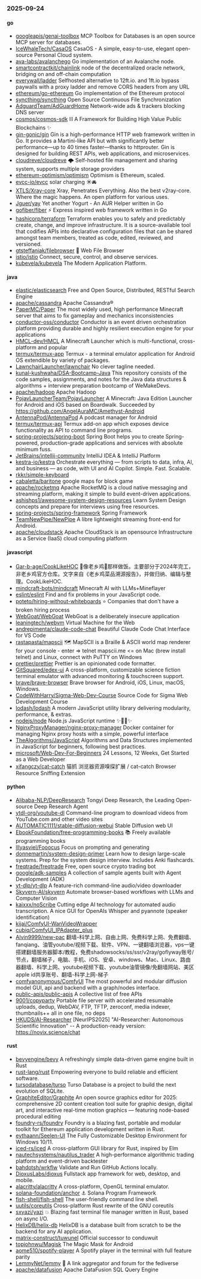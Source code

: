### 2025-09-24

#### go
* [googleapis/genai-toolbox](https://github.com/googleapis/genai-toolbox) MCP Toolbox for Databases is an open source MCP server for databases.
* [IceWhaleTech/CasaOS](https://github.com/IceWhaleTech/CasaOS) CasaOS - A simple, easy-to-use, elegant open-source Personal Cloud system.
* [ava-labs/avalanchego](https://github.com/ava-labs/avalanchego) Go implementation of an Avalanche node.
* [smartcontractkit/chainlink](https://github.com/smartcontractkit/chainlink) node of the decentralized oracle network, bridging on and off-chain computation
* [everywall/ladder](https://github.com/everywall/ladder) Selfhosted alternative to 12ft.io. and 1ft.io bypass paywalls with a proxy ladder and remove CORS headers from any URL
* [ethereum/go-ethereum](https://github.com/ethereum/go-ethereum) Go implementation of the Ethereum protocol
* [syncthing/syncthing](https://github.com/syncthing/syncthing) Open Source Continuous File Synchronization
* [AdguardTeam/AdGuardHome](https://github.com/AdguardTeam/AdGuardHome) Network-wide ads & trackers blocking DNS server
* [cosmos/cosmos-sdk](https://github.com/cosmos/cosmos-sdk) ⛓️ A Framework for Building High Value Public Blockchains ✨
* [gin-gonic/gin](https://github.com/gin-gonic/gin) Gin is a high-performance HTTP web framework written in Go. It provides a Martini-like API but with significantly better performance—up to 40 times faster—thanks to httprouter. Gin is designed for building REST APIs, web applications, and microservices.
* [cloudreve/cloudreve](https://github.com/cloudreve/cloudreve) 🌩 Self-hosted file management and sharing system, supports multiple storage providers
* [ethereum-optimism/optimism](https://github.com/ethereum-optimism/optimism) Optimism is Ethereum, scaled.
* [evcc-io/evcc](https://github.com/evcc-io/evcc) solar charging ☀️🚘
* [XTLS/Xray-core](https://github.com/XTLS/Xray-core) Xray, Penetrates Everything. Also the best v2ray-core. Where the magic happens. An open platform for various uses.
* [Jguer/yay](https://github.com/Jguer/yay) Yet another Yogurt - An AUR Helper written in Go
* [gofiber/fiber](https://github.com/gofiber/fiber) ⚡️ Express inspired web framework written in Go
* [hashicorp/terraform](https://github.com/hashicorp/terraform) Terraform enables you to safely and predictably create, change, and improve infrastructure. It is a source-available tool that codifies APIs into declarative configuration files that can be shared amongst team members, treated as code, edited, reviewed, and versioned.
* [gtsteffaniak/filebrowser](https://github.com/gtsteffaniak/filebrowser) 📂 Web File Browser
* [istio/istio](https://github.com/istio/istio) Connect, secure, control, and observe services.
* [kubevela/kubevela](https://github.com/kubevela/kubevela) The Modern Application Platform.

#### java
* [elastic/elasticsearch](https://github.com/elastic/elasticsearch) Free and Open Source, Distributed, RESTful Search Engine
* [apache/cassandra](https://github.com/apache/cassandra) Apache Cassandra®
* [PaperMC/Paper](https://github.com/PaperMC/Paper) The most widely used, high performance Minecraft server that aims to fix gameplay and mechanics inconsistencies
* [conductor-oss/conductor](https://github.com/conductor-oss/conductor) Conductor is an event driven orchestration platform providing durable and highly resilient execution engine for your applications
* [HMCL-dev/HMCL](https://github.com/HMCL-dev/HMCL) A Minecraft Launcher which is multi-functional, cross-platform and popular
* [termux/termux-app](https://github.com/termux/termux-app) Termux - a terminal emulator application for Android OS extendible by variety of packages.
* [LawnchairLauncher/lawnchair](https://github.com/LawnchairLauncher/lawnchair) No clever tagline needed.
* [kunal-kushwaha/DSA-Bootcamp-Java](https://github.com/kunal-kushwaha/DSA-Bootcamp-Java) This repository consists of the code samples, assignments, and notes for the Java data structures & algorithms + interview preparation bootcamp of WeMakeDevs.
* [apache/hadoop](https://github.com/apache/hadoop) Apache Hadoop
* [PojavLauncherTeam/PojavLauncher](https://github.com/PojavLauncherTeam/PojavLauncher) A Minecraft: Java Edition Launcher for Android and iOS based on Boardwalk. Succeeded by https://github.com/AngelAuraMC/Amethyst-Android
* [AntennaPod/AntennaPod](https://github.com/AntennaPod/AntennaPod) A podcast manager for Android
* [termux/termux-api](https://github.com/termux/termux-api) Termux add-on app which exposes device functionality as API to command line programs.
* [spring-projects/spring-boot](https://github.com/spring-projects/spring-boot) Spring Boot helps you to create Spring-powered, production-grade applications and services with absolute minimum fuss.
* [JetBrains/intellij-community](https://github.com/JetBrains/intellij-community) IntelliJ IDEA & IntelliJ Platform
* [kestra-io/kestra](https://github.com/kestra-io/kestra) Orchestrate everything — from scripts to data, infra, AI, and business — as code, with UI and AI Copilot. Simple. Fast. Scalable.
* [rkkr/simple-keyboard](https://github.com/rkkr/simple-keyboard)
* [cabaletta/baritone](https://github.com/cabaletta/baritone) google maps for block game
* [apache/rocketmq](https://github.com/apache/rocketmq) Apache RocketMQ is a cloud native messaging and streaming platform, making it simple to build event-driven applications.
* [ashishps1/awesome-system-design-resources](https://github.com/ashishps1/awesome-system-design-resources) Learn System Design concepts and prepare for interviews using free resources.
* [spring-projects/spring-framework](https://github.com/spring-projects/spring-framework) Spring Framework
* [TeamNewPipe/NewPipe](https://github.com/TeamNewPipe/NewPipe) A libre lightweight streaming front-end for Android.
* [apache/cloudstack](https://github.com/apache/cloudstack) Apache CloudStack is an opensource Infrastructure as a Service (IaaS) cloud computing platform

#### javascript
* [Gar-b-age/CookLikeHOC](https://github.com/Gar-b-age/CookLikeHOC) 🥢像老乡鸡🐔那样做饭。主要部分于2024年完工，非老乡鸡官方仓库。文字来自《老乡鸡菜品溯源报告》，并做归纳、编辑与整理。CookLikeHOC.
* [mindcraft-bots/mindcraft](https://github.com/mindcraft-bots/mindcraft) Minecraft AI with LLMs+Mineflayer
* [eslint/eslint](https://github.com/eslint/eslint) Find and fix problems in your JavaScript code.
* [poteto/hiring-without-whiteboards](https://github.com/poteto/hiring-without-whiteboards) ⭐️ Companies that don't have a broken hiring process
* [WebGoat/WebGoat](https://github.com/WebGoat/WebGoat) WebGoat is a deliberately insecure application
* [leaningtech/webvm](https://github.com/leaningtech/webvm) Virtual Machine for the Web
* [andrepimenta/claude-code-chat](https://github.com/andrepimenta/claude-code-chat) Beautiful Claude Code Chat Interface for VS Code
* [rastapasta/mapscii](https://github.com/rastapasta/mapscii) 🗺 MapSCII is a Braille & ASCII world map renderer for your console - enter => telnet mapscii.me <= on Mac (brew install telnet) and Linux, connect with PuTTY on Windows
* [prettier/prettier](https://github.com/prettier/prettier) Prettier is an opinionated code formatter.
* [GitSquared/edex-ui](https://github.com/GitSquared/edex-ui) A cross-platform, customizable science fiction terminal emulator with advanced monitoring & touchscreen support.
* [brave/brave-browser](https://github.com/brave/brave-browser) Brave browser for Android, iOS, Linux, macOS, Windows.
* [CodeWithHarry/Sigma-Web-Dev-Course](https://github.com/CodeWithHarry/Sigma-Web-Dev-Course) Source Code for Sigma Web Development Course
* [lodash/lodash](https://github.com/lodash/lodash) A modern JavaScript utility library delivering modularity, performance, & extras.
* [nodejs/node](https://github.com/nodejs/node) Node.js JavaScript runtime ✨🐢🚀✨
* [NginxProxyManager/nginx-proxy-manager](https://github.com/NginxProxyManager/nginx-proxy-manager) Docker container for managing Nginx proxy hosts with a simple, powerful interface
* [TheAlgorithms/JavaScript](https://github.com/TheAlgorithms/JavaScript) Algorithms and Data Structures implemented in JavaScript for beginners, following best practices.
* [microsoft/Web-Dev-For-Beginners](https://github.com/microsoft/Web-Dev-For-Beginners) 24 Lessons, 12 Weeks, Get Started as a Web Developer
* [xifangczy/cat-catch](https://github.com/xifangczy/cat-catch) 猫抓 浏览器资源嗅探扩展 / cat-catch Browser Resource Sniffing Extension

#### python
* [Alibaba-NLP/DeepResearch](https://github.com/Alibaba-NLP/DeepResearch) Tongyi Deep Research, the Leading Open-source Deep Research Agent
* [ytdl-org/youtube-dl](https://github.com/ytdl-org/youtube-dl) Command-line program to download videos from YouTube.com and other video sites
* [AUTOMATIC1111/stable-diffusion-webui](https://github.com/AUTOMATIC1111/stable-diffusion-webui) Stable Diffusion web UI
* [EbookFoundation/free-programming-books](https://github.com/EbookFoundation/free-programming-books) 📚 Freely available programming books
* [lllyasviel/Fooocus](https://github.com/lllyasviel/Fooocus) Focus on prompting and generating
* [donnemartin/system-design-primer](https://github.com/donnemartin/system-design-primer) Learn how to design large-scale systems. Prep for the system design interview. Includes Anki flashcards.
* [freqtrade/freqtrade](https://github.com/freqtrade/freqtrade) Free, open source crypto trading bot
* [google/adk-samples](https://github.com/google/adk-samples) A collection of sample agents built with Agent Development (ADK)
* [yt-dlp/yt-dlp](https://github.com/yt-dlp/yt-dlp) A feature-rich command-line audio/video downloader
* [Skyvern-AI/skyvern](https://github.com/Skyvern-AI/skyvern) Automate browser-based workflows with LLMs and Computer Vision
* [kaixxx/noScribe](https://github.com/kaixxx/noScribe) Cutting edge AI technology for automated audio transcription. A nice GUI for OpenAIs Whisper and pyannote (speaker identification)
* [kijai/ComfyUI-WanVideoWrapper](https://github.com/kijai/ComfyUI-WanVideoWrapper)
* [cubiq/ComfyUI_IPAdapter_plus](https://github.com/cubiq/ComfyUI_IPAdapter_plus)
* [Alvin9999/new-pac](https://github.com/Alvin9999/new-pac) 翻墙-科学上网、自由上网、免费科学上网、免费翻墙、fanqiang、油管youtube/视频下载、软件、VPN、一键翻墙浏览器，vps一键搭建翻墙服务器脚本/教程，免费shadowsocks/ss/ssr/v2ray/goflyway账号/节点，翻墙梯子，电脑、手机、iOS、安卓、windows、Mac、Linux、路由器翻墙、科学上网、youtube视频下载、youtube油管镜像/免翻墙网站、美区apple id共享账号、翻墙-科学上网-梯子
* [comfyanonymous/ComfyUI](https://github.com/comfyanonymous/ComfyUI) The most powerful and modular diffusion model GUI, api and backend with a graph/nodes interface.
* [public-apis/public-apis](https://github.com/public-apis/public-apis) A collective list of free APIs
* [9001/copyparty](https://github.com/9001/copyparty) Portable file server with accelerated resumable uploads, dedup, WebDAV, FTP, TFTP, zeroconf, media indexer, thumbnails++ all in one file, no deps
* [HKUDS/AI-Researcher](https://github.com/HKUDS/AI-Researcher) [NeurIPS2025] "AI-Researcher: Autonomous Scientific Innovation" -- A production-ready version: https://novix.science/chat

#### rust
* [bevyengine/bevy](https://github.com/bevyengine/bevy) A refreshingly simple data-driven game engine built in Rust
* [rust-lang/rust](https://github.com/rust-lang/rust) Empowering everyone to build reliable and efficient software.
* [tursodatabase/turso](https://github.com/tursodatabase/turso) Turso Database is a project to build the next evolution of SQLite.
* [GraphiteEditor/Graphite](https://github.com/GraphiteEditor/Graphite) An open source graphics editor for 2025: comprehensive 2D content creation tool suite for graphic design, digital art, and interactive real-time motion graphics — featuring node-based procedural editing
* [foundry-rs/foundry](https://github.com/foundry-rs/foundry) Foundry is a blazing fast, portable and modular toolkit for Ethereum application development written in Rust.
* [eythaann/Seelen-UI](https://github.com/eythaann/Seelen-UI) The Fully Customizable Desktop Environment for Windows 10/11.
* [iced-rs/iced](https://github.com/iced-rs/iced) A cross-platform GUI library for Rust, inspired by Elm
* [nautechsystems/nautilus_trader](https://github.com/nautechsystems/nautilus_trader) A high-performance algorithmic trading platform and event-driven backtester
* [bahdotsh/wrkflw](https://github.com/bahdotsh/wrkflw) Validate and Run GitHub Actions locally.
* [DioxusLabs/dioxus](https://github.com/DioxusLabs/dioxus) Fullstack app framework for web, desktop, and mobile.
* [alacritty/alacritty](https://github.com/alacritty/alacritty) A cross-platform, OpenGL terminal emulator.
* [solana-foundation/anchor](https://github.com/solana-foundation/anchor) ⚓ Solana Program Framework
* [fish-shell/fish-shell](https://github.com/fish-shell/fish-shell) The user-friendly command line shell.
* [uutils/coreutils](https://github.com/uutils/coreutils) Cross-platform Rust rewrite of the GNU coreutils
* [sxyazi/yazi](https://github.com/sxyazi/yazi) 💥 Blazing fast terminal file manager written in Rust, based on async I/O.
* [HelixDB/helix-db](https://github.com/HelixDB/helix-db) HelixDB is a database built from scratch to be the backend for any AI application.
* [matrix-construct/tuwunel](https://github.com/matrix-construct/tuwunel) Official successor to conduwuit
* [topjohnwu/Magisk](https://github.com/topjohnwu/Magisk) The Magic Mask for Android
* [aome510/spotify-player](https://github.com/aome510/spotify-player) A Spotify player in the terminal with full feature parity
* [LemmyNet/lemmy](https://github.com/LemmyNet/lemmy) 🐀 A link aggregator and forum for the fediverse
* [apache/datafusion](https://github.com/apache/datafusion) Apache DataFusion SQL Query Engine
